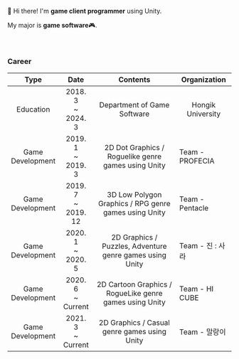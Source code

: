 👋 Hi there! I'm **game client programmer** using Unity.

My major is **game software**:video_game:. 
<br/><br/><br/>

### Career
| Type             | Date                         | Contents                                                 | Organization      |
|------------------|------------------------------|----------------------------------------------------------|-------------------|
|<div align="center">Education|<div align="center">2018. 3<br/> ~<br/> 2024. 3|<div align="center">Department of Game Software|<div align="center"> Hongik University|
|<div align="center">Game<br/>Development|<div align="center">2019. 1<br/> ~<br/> 2019. 3 |<div align="center">2D Dot Graphics / Roguelike genre games using Unity      | Team - PROFECIA   |
|<div align="center">Game<br/>Development|<div align="center">2019. 7<br/> ~<br/> 2019. 12|<div align="center">3D Low Polygon Graphics / RPG genre games using Unity    | Team - Pentacle   |
|<div align="center">Game<br/>Development|<div align="center">2020. 1<br/> ~<br/> 2020. 5 |<div align="center">2D Graphics / Puzzles, Adventure genre games using Unity | Team - 진 : 사라   |
|<div align="center">Game<br/>Development|<div align="center">2020. 6<br/> ~<br/> Current |<div align="center">2D Cartoon Graphics / RogueLike genre games using Unity  | Team - HI CUBE    |
|<div align="center">Game<br/>Development|<div align="center">2021. 3<br/> ~<br/> Current |<div align="center">2D Graphics / Casual genre games using Unity             | Team - 말랑이      |
